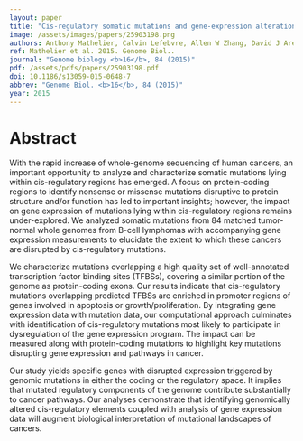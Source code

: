 ```yaml
---
layout: paper
title: "Cis-regulatory somatic mutations and gene-expression alteration in B-cell lymphomas."
image: /assets/images/papers/25903198.png
authors: Anthony Mathelier, Calvin Lefebvre, Allen W Zhang, David J Arenillas, Jiarui Ding, Wyeth W Wasserman, Sohrab P Shah
ref: Mathelier et al. 2015. Genome Biol..
journal: "Genome biology <b>16</b>, 84 (2015)"
pdf: /assets/pdfs/papers/25903198.pdf
doi: 10.1186/s13059-015-0648-7
abbrev: "Genome Biol. <b>16</b>, 84 (2015)"
year: 2015
---
```


# Abstract

With the rapid increase of whole-genome sequencing of human cancers, an important opportunity to analyze and characterize somatic mutations lying within cis-regulatory regions has emerged. A focus on protein-coding regions to identify nonsense or missense mutations disruptive to protein structure and/or function has led to important insights; however, the impact on gene expression of mutations lying within cis-regulatory regions remains under-explored. We analyzed somatic mutations from 84 matched tumor-normal whole genomes from B-cell lymphomas with accompanying gene expression measurements to elucidate the extent to which these cancers are disrupted by cis-regulatory mutations.

We characterize mutations overlapping a high quality set of well-annotated transcription factor binding sites (TFBSs), covering a similar portion of the genome as protein-coding exons. Our results indicate that cis-regulatory mutations overlapping predicted TFBSs are enriched in promoter regions of genes involved in apoptosis or growth/proliferation. By integrating gene expression data with mutation data, our computational approach culminates with identification of cis-regulatory mutations most likely to participate in dysregulation of the gene expression program. The impact can be measured along with protein-coding mutations to highlight key mutations disrupting gene expression and pathways in cancer.

Our study yields specific genes with disrupted expression triggered by genomic mutations in either the coding or the regulatory space. It implies that mutated regulatory components of the genome contribute substantially to cancer pathways. Our analyses demonstrate that identifying genomically altered cis-regulatory elements coupled with analysis of gene expression data will augment biological interpretation of mutational landscapes of cancers.

